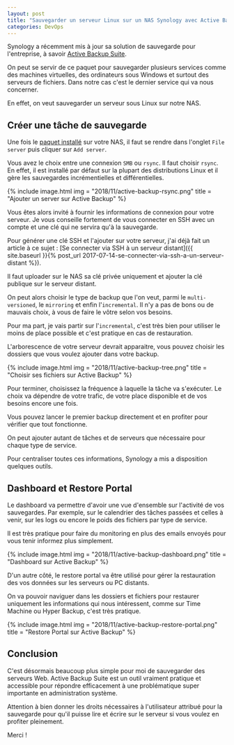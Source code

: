 ```yaml
---
layout: post
title: "Sauvegarder un serveur Linux sur un NAS Synology avec Active Backup"
categories: DevOps
---
```


Synology a récemment mis à jour sa solution de sauvegarde pour l'entreprise, à savoir [Active Backup Suite](https://www.synology.com/en-global/dsm/feature/active_backup_suite).

On peut se servir de ce paquet pour sauvegarder plusieurs services comme des machines virtuelles, des ordinateurs sous Windows et surtout des serveurs de fichiers. Dans notre cas c'est le dernier service qui va nous concerner.

En effet, on veut sauvegarder un serveur sous Linux sur notre NAS.

## Créer une tâche de sauvegarde

Une fois le [paquet installé](https://www.synology.com/en-global/dsm/packages/ActiveBackup) sur votre NAS, il faut se rendre dans l'onglet `File server` puis cliquer sur `Add server`.

Vous avez le choix entre une connexion `SMB` ou `rsync`. Il faut choisir `rsync`. En effet, il est installé par défaut sur la plupart des distributions Linux et il gère les sauvegardes incrémentielles et différentielles.

{% include image.html
            img = "2018/11/active-backup-rsync.png"
            title = "Ajouter un server sur Active Backup" %}

Vous êtes alors invité à fournir les informations de connexion pour votre serveur. Je vous conseille fortement de vous connecter en SSH avec un compte et une clé qui ne servira qu'à la sauvegarde.

Pour générer une clé SSH et l'ajouter sur votre serveur, j'ai déjà fait un article à ce sujet : [Se connecter via SSH à un serveur distant]({{ site.baseurl }}{% post_url 2017-07-14-se-connecter-via-ssh-a-un-serveur-distant %}).

Il faut uploader sur le NAS sa clé privée uniquement et ajouter la clé publique sur le serveur distant.

On peut alors choisir le type de backup que l'on veut, parmi le `multi-versioned`, le `mirroring` et enfin l'`incremental`. Il n'y a pas de bons ou de mauvais choix, à vous de faire le vôtre selon vos besoins.

Pour ma part, je vais partir sur l'`incremental`, c'est très bien pour utiliser le moins de place possible et c'est pratique en cas de restauration.

L'arborescence de votre serveur devrait apparaitre, vous pouvez choisir les dossiers que vous voulez ajouter dans votre backup.

{% include image.html
            img = "2018/11/active-backup-tree.png"
            title = "Choisir ses fichiers sur Active Backup" %}

Pour terminer, choisissez la fréquence à laquelle la tâche va s'exécuter. Le choix va dépendre de votre trafic, de votre place disponible et de vos besoins encore une fois.

Vous pouvez lancer le premier backup directement et en profiter pour vérifier que tout fonctionne.

On peut ajouter autant de tâches et de serveurs que nécessaire pour chaque type de service.

Pour centraliser toutes ces informations, Synology a mis a disposition quelques outils.

## Dashboard et Restore Portal

Le dashboard va permettre d'avoir une vue d'ensemble sur l'activité de vos sauvegardes. Par exemple, sur le calendrier des tâches passées et celles à venir, sur les logs ou encore le poids des fichiers par type de service.

Il est très pratique pour faire du monitoring en plus des emails envoyés pour vous tenir informez plus simplement.

{% include image.html
            img = "2018/11/active-backup-dashboard.png"
            title = "Dashboard sur Active Backup" %}

D'un autre côté, le restore portal va être utilisé pour gérer la restauration des vos données sur les serveurs ou PC distants.

On va pouvoir naviguer dans les dossiers et fichiers pour restaurer uniquement les informations qui nous intéressent, comme sur Time Machine ou Hyper Backup, c'est très pratique.

{% include image.html
            img = "2018/11/active-backup-restore-portal.png"
            title = "Restore Portal sur Active Backup" %}

## Conclusion

C'est désormais beaucoup plus simple pour moi de sauvegarder des serveurs Web. Active Backup Suite est un outil vraiment pratique et accessible pour répondre efficacement à une problématique super importante en administration système.

Attention à bien donner les droits nécessaires à l'utilisateur attribué pour la sauvegarde pour qu'il puisse lire et écrire sur le serveur si vous voulez en profiter pleinement.

Merci !
